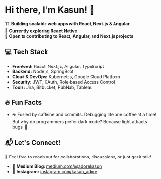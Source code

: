 # Hi there, I'm Kasun! 🚀  
 
🏗️ **Building scalable web apps with React, Next.js & Angular**  
📱 **Currently exploring React Native**    
🎯 **Open to contributing to React, Angular, and Next.js projects**  

## 💻 Tech Stack  
- **Frontend:** React, Next.js, Angular, TypeScript  
- **Backend:** Node.js, SpringBoot  
- **Cloud & DevOps:** Kubernetes, Google Cloud Platform  
- **Security:** JWT, OAuth, Role-based Access Control  
- **Tools:** Jira, Bitbucket, PubNub, Tableau  

## 🔥 Fun Facts  
- ☕ Fueled by caffeine and commits. Debugging life one coffee at a time! But why do programmers prefer dark mode? Because light attracts bugs! 🐛  

## 📬 Let's Connect!  
📩 Feel free to reach out for collaborations, discussions, or just geek talk!

- 📝 **Medium Blog:** [medium.com/@adorekasun](https://medium.com/@adorekasun)  
- 📸 **Instagram:** [instagram.com/kasun_adore](https://www.instagram.com/kasun_adore/) 
